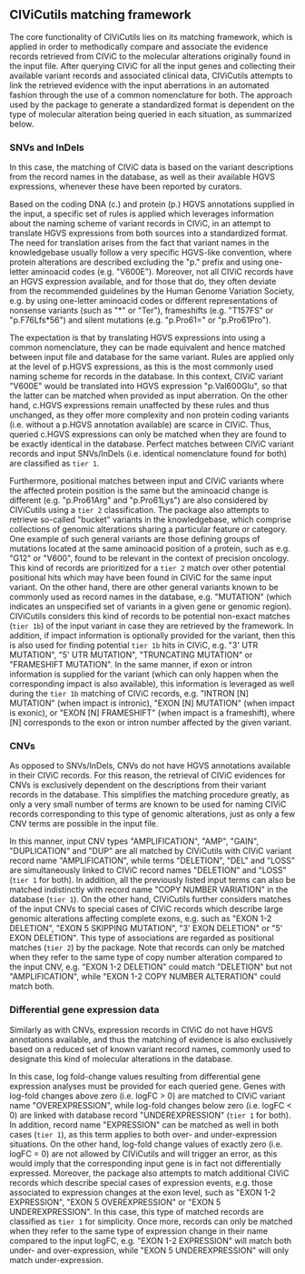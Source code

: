 ## CIViCutils matching framework

The core functionality of CIViCutils lies on its matching framework, which is applied in order to methodically compare and associate the evidence records retrieved from CIViC to the molecular alterations originally found in the input file. After querying CIViC for all the input genes and collecting their available variant records and associated clinical data, CIViCutils attempts to link the retrieved evidence with the input aberrations in an automated fashion through the use of a common nomenclature for both. The approach used by the package to generate a standardized format is dependent on the type of molecular alteration being queried in each situation, as summarized below.


### SNVs and InDels

In this case, the matching of CIViC data is based on the variant descriptions from the record names in the database, as well as their available HGVS expressions, whenever these have been reported by curators.

Based on the coding DNA (c.) and protein (p.) HGVS annotations supplied in the input, a specific set of rules is applied which leverages information about the naming scheme of variant records in CIViC, in an attempt to translate HGVS expressions from both sources into a standardized format. The need for translation arises from the fact that variant names in the knowledgebase usually follow a very specific HGVS-like convention, where protein alterations are described excluding the "p." prefix and using one-letter aminoacid codes (e.g. "V600E"). Moreover, not all CIViC records have an HGVS expression available, and for those that do, they often deviate from the recommended guidelines by the Human Genome Variation Society, e.g. by using one-letter aminoacid codes or different representations of nonsense variants (such as "\*" or "Ter"), frameshifts (e.g. "T157FS" or "p.F76Lfs*56") and silent mutations (e.g. "p.Pro61=" or "p.Pro61Pro"). 

The expectation is that by translating HGVS expressions into using a common nomenclature, they can be made equivalent and hence matched between input file and database for the same variant. Rules are applied only at the level of p.HGVS expressions, as this is the most commonly used naming scheme for records in the database. In this context, CIViC variant "V600E" would be translated into HGVS expression "p.Val600Glu", so that the latter can be matched when provided as input aberration. On the other hand, c.HGVS expressions remain unaffected by these rules and thus unchanged, as they offer more complexity and non protein coding variants (i.e. without a p.HGVS annotation available) are scarce in CIViC. Thus, queried c.HGVS expressions can only be matched when they are found to be exactly identical in the database. Perfect matches between CIViC variant records and input SNVs/InDels (i.e. identical nomenclature found for both) are classified as `tier 1`.

Furthermore, positional matches between input and CIViC variants where the affected protein position is the same but the aminoacid change is different (e.g. "p.Pro61Arg" and "p.Pro61Lys") are also considered by CIViCutils using a `tier 2` classification. The package also attempts to retrieve so-called "bucket" variants in the knowledgebase, which comprise collections of genomic alterations sharing a particular feature or category. One example of such general variants are those defining groups of mutations located at the same aminoacid position of a protein, such as e.g. "G12" or "V600", found to be relevant in the context of precision oncology. This kind of records are prioritized for a `tier 2` match over other potential positional hits which may have been found in CIViC for the same input variant. On the other hand, there are other general variants known to be commonly used as record names in the database, e.g. "MUTATION" (which indicates an unspecified set of variants in a given gene or genomic region). CIViCutils considers this kind of records to be potential non-exact matches (`tier 1b`) of the input variant in case they are retrieved by the framework. In addition, if impact information is optionally provided for the variant, then this is also used for finding potential `tier 1b` hits in CIViC, e.g. "3' UTR MUTATION", "5' UTR MUTATION", "TRUNCATING MUTATION" or "FRAMESHIFT MUTATION". In the same manner, if exon or intron information is supplied for the variant (which can only happen when the corresponding impact is also available), this information is leveraged as well during the `tier 1b` matching of CIViC records, e.g. "INTRON [N] MUTATION" (when impact is intronic), "EXON [N] MUTATION" (when impact is exonic), or "EXON [N] FRAMESHIFT" (when impact is a frameshift), where [N] corresponds to the exon or intron number affected by the given variant.


### CNVs

As opposed to SNVs/InDels, CNVs do not have HGVS annotations available in their CIViC records. For this reason, the retrieval of CIViC evidences for CNVs is exclusively dependent on the descriptions from their variant records in the database. This simplifies the matching procedure greatly, as only a very small number of terms are known to be used for naming CIViC records corresponding to this type of genomic alterations, just as only a few CNV terms are possible in the input file.

In this manner, input CNV types "AMPLIFICATION", "AMP", "GAIN", "DUPLICATION" and "DUP" are all matched by CIViCutils with CIViC variant record name "AMPLIFICATION", while terms "DELETION", "DEL" and "LOSS" are simultaneously linked to CIViC record names "DELETION" and "LOSS" (`tier 1` for both). In addition, all the previously listed input terms can also be matched indistinctly with record name "COPY NUMBER VARIATION" in the database (`tier 1`). On the other hand, CIViCutils further considers matches of the input CNVs to special cases of CIViC records which describe large genomic alterations affecting complete exons, e.g. such as "EXON 1-2 DELETION", "EXON 5 SKIPPING MUTATION", "3' EXON DELETION" or "5' EXON DELETION". This type of associations are regarded as positional matches (`tier 2`) by the package. Note that records can only be matched when they refer to the same type of copy number alteration compared to the input CNV, e.g. "EXON 1-2 DELETION" could match "DELETION" but not "AMPLIFICATION", while "EXON 1-2 COPY NUMBER ALTERATION" could match both.


### Differential gene expression data

Similarly as with CNVs, expression records in CIViC do not have HGVS annotations available, and thus the matching of evidence is also exclusively based on a reduced set of known variant record names, commonly used to designate this kind of molecular alterations in the database.

In this case, log fold-change values resulting from differential gene expression analyses must be provided for each queried gene. Genes with log-fold changes above zero (i.e. logFC > 0) are matched to CIViC variant name "OVEREXPRESSION", while log-fold changes below zero (i.e. logFC < 0) are linked with database record "UNDEREXPRESSION" (`tier 1` for both). In addition, record name "EXPRESSION" can be matched as well in both cases (`tier 1`), as this term applies to both over- and under-expression situations. On the other hand, log-fold change values of exactly zero (i.e. logFC = 0) are not allowed by CIViCutils and will trigger an error, as this would imply that the corresponding input gene is in fact not differentially expressed. Moreover, the package also attempts to match additional CIViC records which describe special cases of expression events, e.g. those associated to expression changes at the exon level, such as "EXON 1-2 EXPRESSION", "EXON 5 OVEREXPRESSION" or "EXON 5 UNDEREXPRESSION". In this case, this type of matched records are classified as `tier 1` for simplicity. Once more, records can only be matched when they refer to the same type of expression change in their name compared to the input logFC, e.g. "EXON 1-2 EXPRESSION" will match both under- and over-expression, while "EXON 5 UNDEREXPRESSION" will only match under-expression. 


